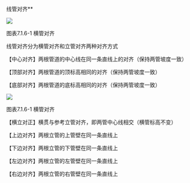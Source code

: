 线管对齐**

![](file:///C:\Users\pkpm\AppData\Local\Temp\ksohtml5908\wps28.jpg)

图表7.1.6-1 横管对齐

线管对齐分为横管对齐和立管对齐两种对齐方式

【中心对齐】两根管道的中心线在同一条直线上的对齐（保持两管坡度一致）

【顶部对齐】两根管道的顶标高相同的对齐（保持两管坡度一致）

【底部对齐】两根管道的底标高相同的对齐（保持两管坡度一致）

![](file:///C:\Users\pkpm\AppData\Local\Temp\ksohtml5908\wps29.jpg)

图表7.1.6-1 横管对齐

【横立对正】横贯与参考立管对齐，即两管中心线相交（横管标高不变）

【上边对齐】两根立管的上管壁在同一条直线上

【下边对齐】两根立管的下管壁在同一条直线上

【左边对齐】两根立管的左管壁在同一条直线上

【右边对齐】两根立管的右管壁在同一条直线上